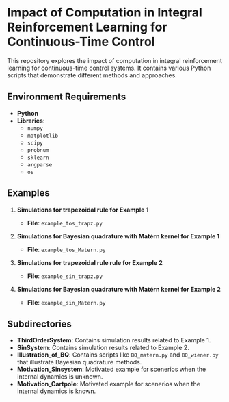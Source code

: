# Impact of Computation in Integral Reinforcement Learning for Continuous-Time Control

This repository explores the impact of computation in integral reinforcement learning for continuous-time control systems. It contains various Python scripts that demonstrate different methods and approaches.

## Environment Requirements

- **Python**
- **Libraries**:
  - `numpy`
  - `matplotlib`
  - `scipy`
  - `probnum`
  - `sklearn`
  - `argparse`
  - `os`

## Examples
1. **Simulations for trapezoidal rule for Example 1**
   - **File**: `example_tos_trapz.py`

2. **Simulations for Bayesian quadrature with Matérn kernel for Example 1**
   - **File**: `example_tos_Matern.py`

3. **Simulations for trapezoidal rule rule for Example 2**
   - **File**: `example_sin_trapz.py`

4. **Simulations for Bayesian quadrature with Matérn kernel for Example 2**
   - **File**: `example_sin_Matern.py`

## Subdirectories

- **ThirdOrderSystem**: Contains simulation results related to Example 1.
- **SinSystem**: Contains simulation results related to Example 2.
- **Illustration_of_BQ**: Contains scripts like `BQ_matern.py` and `BQ_wiener.py` that illustrate Bayesian quadrature methods.
- **Motivation_Sinsystem**: Motivated example for scenerios when the internal dynamics is unknown.
- **Motivation_Cartpole**: Motivated example for scenerios when the internal dynamics is known.